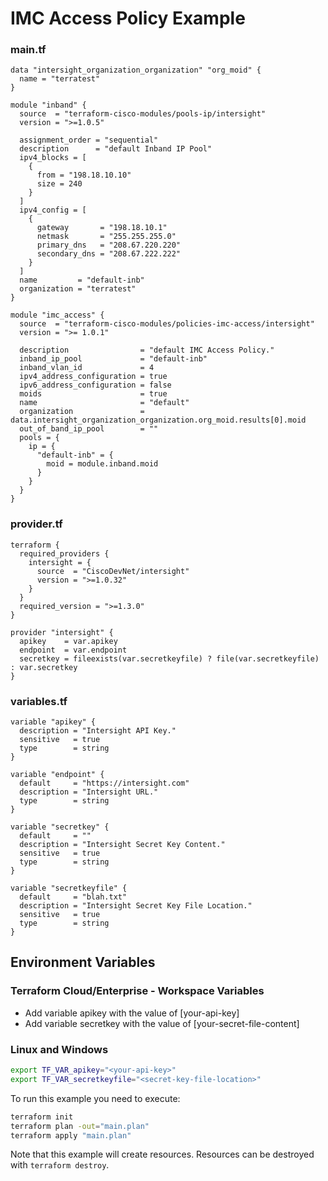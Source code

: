 <!-- BEGIN_TF_DOCS -->
# IMC Access Policy Example

### main.tf
```hcl
data "intersight_organization_organization" "org_moid" {
  name = "terratest"
}

module "inband" {
  source  = "terraform-cisco-modules/pools-ip/intersight"
  version = ">=1.0.5"

  assignment_order = "sequential"
  description      = "default Inband IP Pool"
  ipv4_blocks = [
    {
      from = "198.18.10.10"
      size = 240
    }
  ]
  ipv4_config = [
    {
      gateway       = "198.18.10.1"
      netmask       = "255.255.255.0"
      primary_dns   = "208.67.220.220"
      secondary_dns = "208.67.222.222"
    }
  ]
  name         = "default-inb"
  organization = "terratest"
}

module "imc_access" {
  source  = "terraform-cisco-modules/policies-imc-access/intersight"
  version = ">= 1.0.1"

  description                = "default IMC Access Policy."
  inband_ip_pool             = "default-inb"
  inband_vlan_id             = 4
  ipv4_address_configuration = true
  ipv6_address_configuration = false
  moids                      = true
  name                       = "default"
  organization               = data.intersight_organization_organization.org_moid.results[0].moid
  out_of_band_ip_pool        = ""
  pools = {
    ip = {
      "default-inb" = {
        moid = module.inband.moid
      }
    }
  }
}

```

### provider.tf
```hcl
terraform {
  required_providers {
    intersight = {
      source  = "CiscoDevNet/intersight"
      version = ">=1.0.32"
    }
  }
  required_version = ">=1.3.0"
}

provider "intersight" {
  apikey    = var.apikey
  endpoint  = var.endpoint
  secretkey = fileexists(var.secretkeyfile) ? file(var.secretkeyfile) : var.secretkey
}
```

### variables.tf
```hcl
variable "apikey" {
  description = "Intersight API Key."
  sensitive   = true
  type        = string
}

variable "endpoint" {
  default     = "https://intersight.com"
  description = "Intersight URL."
  type        = string
}

variable "secretkey" {
  default     = ""
  description = "Intersight Secret Key Content."
  sensitive   = true
  type        = string
}

variable "secretkeyfile" {
  default     = "blah.txt"
  description = "Intersight Secret Key File Location."
  sensitive   = true
  type        = string
}
```

## Environment Variables

### Terraform Cloud/Enterprise - Workspace Variables
- Add variable apikey with the value of [your-api-key]
- Add variable secretkey with the value of [your-secret-file-content]

### Linux and Windows
```bash
export TF_VAR_apikey="<your-api-key>"
export TF_VAR_secretkeyfile="<secret-key-file-location>"
```

To run this example you need to execute:

```bash
terraform init
terraform plan -out="main.plan"
terraform apply "main.plan"
```

Note that this example will create resources. Resources can be destroyed with `terraform destroy`.
<!-- END_TF_DOCS -->
